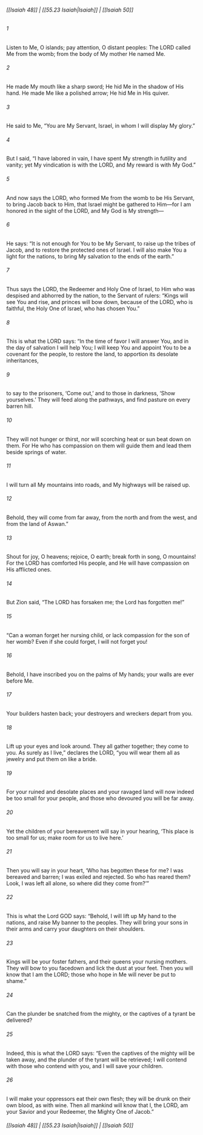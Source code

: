 
###### [[Isaiah 48]] | [[55.23 Isaiah|Isaiah]] | [[Isaiah 50]]

###### 1
Listen to Me, O islands; pay attention, O distant peoples: The LORD called Me from the womb; from the body of My mother He named Me.
###### 2
He made My mouth like a sharp sword; He hid Me in the shadow of His hand. He made Me like a polished arrow; He hid Me in His quiver.
###### 3
He said to Me, “You are My Servant, Israel, in whom I will display My glory.”
###### 4
But I said, “I have labored in vain, I have spent My strength in futility and vanity; yet My vindication is with the LORD, and My reward is with My God.”
###### 5
And now says the LORD, who formed Me from the womb to be His Servant, to bring Jacob back to Him, that Israel might be gathered to Him—for I am honored in the sight of the LORD, and My God is My strength—
###### 6
He says: “It is not enough for You to be My Servant, to raise up the tribes of Jacob, and to restore the protected ones of Israel. I will also make You a light for the nations, to bring My salvation to the ends of the earth.”
###### 7
Thus says the LORD, the Redeemer and Holy One of Israel, to Him who was despised and abhorred by the nation, to the Servant of rulers: “Kings will see You and rise, and princes will bow down, because of the LORD, who is faithful, the Holy One of Israel, who has chosen You.”
###### 8
This is what the LORD says: “In the time of favor I will answer You, and in the day of salvation I will help You; I will keep You and appoint You to be a covenant for the people, to restore the land, to apportion its desolate inheritances,
###### 9
to say to the prisoners, ‘Come out,’ and to those in darkness, ‘Show yourselves.’ They will feed along the pathways, and find pasture on every barren hill.
###### 10
They will not hunger or thirst, nor will scorching heat or sun beat down on them. For He who has compassion on them will guide them and lead them beside springs of water.
###### 11
I will turn all My mountains into roads, and My highways will be raised up.
###### 12
Behold, they will come from far away, from the north and from the west, and from the land of Aswan.”
###### 13
Shout for joy, O heavens; rejoice, O earth; break forth in song, O mountains! For the LORD has comforted His people, and He will have compassion on His afflicted ones.
###### 14
But Zion said, “The LORD has forsaken me; the Lord has forgotten me!”
###### 15
“Can a woman forget her nursing child, or lack compassion for the son of her womb? Even if she could forget, I will not forget you!
###### 16
Behold, I have inscribed you on the palms of My hands; your walls are ever before Me.
###### 17
Your builders hasten back; your destroyers and wreckers depart from you.
###### 18
Lift up your eyes and look around. They all gather together; they come to you. As surely as I live,” declares the LORD, “you will wear them all as jewelry and put them on like a bride.
###### 19
For your ruined and desolate places and your ravaged land will now indeed be too small for your people, and those who devoured you will be far away.
###### 20
Yet the children of your bereavement will say in your hearing, ‘This place is too small for us; make room for us to live here.’
###### 21
Then you will say in your heart, ‘Who has begotten these for me? I was bereaved and barren; I was exiled and rejected. So who has reared them? Look, I was left all alone, so where did they come from?’”
###### 22
This is what the Lord GOD says: “Behold, I will lift up My hand to the nations, and raise My banner to the peoples. They will bring your sons in their arms and carry your daughters on their shoulders.
###### 23
Kings will be your foster fathers, and their queens your nursing mothers. They will bow to you facedown and lick the dust at your feet. Then you will know that I am the LORD; those who hope in Me will never be put to shame.”
###### 24
Can the plunder be snatched from the mighty, or the captives of a tyrant be delivered?
###### 25
Indeed, this is what the LORD says: “Even the captives of the mighty will be taken away, and the plunder of the tyrant will be retrieved; I will contend with those who contend with you, and I will save your children.
###### 26
I will make your oppressors eat their own flesh; they will be drunk on their own blood, as with wine. Then all mankind will know that I, the LORD, am your Savior and your Redeemer, the Mighty One of Jacob.”

###### [[Isaiah 48]] | [[55.23 Isaiah|Isaiah]] | [[Isaiah 50]]
